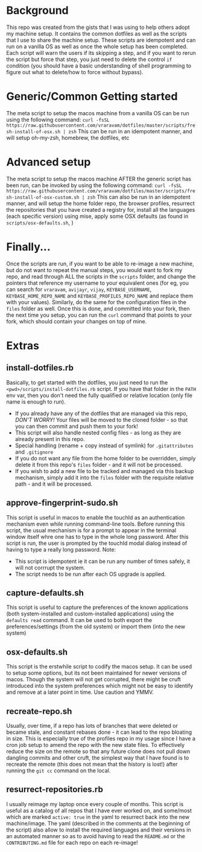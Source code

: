 # Background

This repo was created from the gists that I was using to help others adopt my machine setup. It contains the common dotfiles as well as the scripts that I use to share the machine setup. These scripts are idempotent and can run on a vanilla OS as well as once the whole setup has been completed. Each script will warn the users if its skipping a step, and if you want to rerun the script but force that step, you just need to delete the control `if` condition (you should have a basic understanding of shell programming to figure out what to delete/how to force without bypass).

# Generic/Common Getting started

The meta script to setup the macos machine from a vanilla OS can be run using the following command: `curl -fsSL https://raw.githubusercontent.com/vraravam/dotfiles/master/scripts/fresh-install-of-osx.sh | zsh`
This can be run in an idempotent manner, and will setup oh-my-zsh, homebrew, the dotfiles, etc

# Advanced setup

The meta script to setup the macos machine AFTER the generic script has been run, can be invoked by using the following command: `curl -fsSL https://raw.githubusercontent.com/vraravam/dotfiles/master/scripts/fresh-install-of-osx-custom.sh | zsh`
This can also be run in an idempotent manner, and will setup the home folder repo, the browser profiles, resurrect the repositories that you have created a registry for, install all the languages (each specific version) using mise, apply some OSX defaults (as found in `scripts/osx-defaults.sh`, )

# Finally...

Once the scripts are run, if you want to be able to re-image a new machine, but do not want to repeat the manual steps, you would want to fork my repo, and read through ALL the scripts in the `scripts` folder, and change the pointers that reference my username to your equivalent ones (for eg, you can search for `vraravam`, `avijayr`, `vijay`, `KEYBASE_USERNAME`, `KEYBASE_HOME_REPO_NAME` and `KEYBASE_PROFILES_REPO_NAME` and replace them with your values). Similarly, do the same for the configuration files in the `files` folder as well. Once this is done, and committed into your fork, then the next time you setup, you can run the `curl` command that points to your fork, which should contain your changes on top of mine.

# Extras

## install-dotfiles.rb

Basically, to get started with the dotfiles, you just need to run the `<pwd>/scripts/install-dotfiles.rb` script. If you have that folder in the `PATH` env var, then you don't need the fully qualified or relative location (only file name is enough to run).

* If you already have any of the dotfiles that are managed via this repo, *DON'T WORRY!* Your files will be moved to the cloned folder - so that you can then commit and push them to your fork!
* This script will also handle nested config files - as long as they are already present in this repo.
* Special handling (rename + copy instead of symlink) for `.gitattributes` and `.gitignore`
* If you do not want any file from the home folder to be overridden, simply delete it from this repo's `files` folder - and it will not be processed.
* If you wish to add a new file to be tracked and managed via this backup mechanism, simply add it into the `files` folder with the requisite relative path - and it will be processed.

## approve-fingerprint-sudo.sh

This script is useful in macos to enable the touchId as an authentication mechanism even while running command-line tools. Before running this script, the usual mechanism is for a prompt to appear in the terminal window itself whre one has to type in the whole long password. After this script is run, the user is prompted by the touchId modal dialog instead of having to type a really long password.
Note:

* This script is idempotent ie it can be run any number of times safely, it will not corrrupt the system.
* The script needs to be run after each OS upgrade is applied.

## capture-defaults.sh

This script is useful to capture the preferences of the known applications (both system-installed and custom-installed applications) using the `defaults read` command. It can be used to both export the preferences/settings (from the old system) or import them (into the new system)

## osx-defaults.sh

This script is the erstwhile script to codify the macos setup. It can be used to setup some options, but its not been maintained for newer versions of macos. Though the system will not get corrupted, there might be cruft introduced into the system preferences which might not be easy to identify and remove at a later point in time. Use caution and YMMV.

## recreate-repo.sh

Usually, over time, if a repo has lots of branches that were deleted or became stale, and constant rebases done - it can lead to the repo bloating in size. This is especially true of the profiles repo in my usage since I have a cron job setup to amend the repo with the new state files. To effectively reduce the size on the remote so that any future clone does not pull down dangling commits and other cruft, the simplest way that I have found is to recreate the remote (this does not mean that the history is lost!) after running the `git cc` command on the local.

## resurrect-repositories.rb

I usually reimage my laptop once every couple of months. This script is useful as a catalog of all repos that I have ever worked on, and some/most which are marked `active: true` in the yaml to resurrect back into the new machine/image. The yaml (described in the comments at the beginning of the script) also allow to install the required languages and their versions in an automated manner so as to avoid having to read the `README.md` or the `CONTRIBUTING.md` file for each repo on each re-image!
